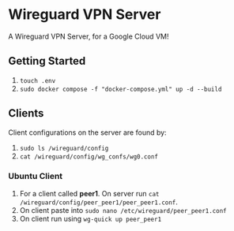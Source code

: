 # Wireguard VPN Server

A Wireguard VPN Server, for a Google Cloud VM!

## Getting Started

1. `touch .env`
2. `sudo docker compose -f "docker-compose.yml" up -d --build`

## Clients

Client configurations on the server are found by:

1. `sudo ls /wireguard/config`
2. `cat /wireguard/config/wg_confs/wg0.conf`

### Ubuntu Client

1. For a client called **peer1**. On server run `cat /wireguard/config/peer_peer1/peer_peer1.conf`.
2. On client paste into `sudo nano /etc/wireguard/peer_peer1.conf`
3. On client run using `wg-quick up peer_peer1`
